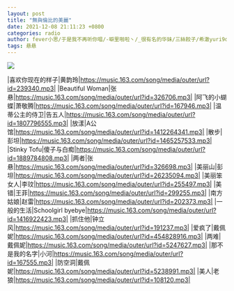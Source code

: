 ```yaml
---
layout: post
title: "無與倫比的美麗"
date: 2021-12-08 21:11:23 +0800
categories: radio
author: fever小思/于是我不再听你唱/-噼里啪啦丶/_很有名的华妹/三絲餃子/希澈yuri9doo/大藏藏/吼吼破喉咙
tags: 悬悬
---
```

![]({{site.baseurl}}/images/cover_20211208.jpg)

|喜欢你现在的样子|黄韵玲|https://music.163.com/song/media/outer/url?id=239340.mp3|
|Beautiful Woman|张悬|https://music.163.com/song/media/outer/url?id=326706.mp3|
|阿飞的小蝴蝶|萧敬腾|https://music.163.com/song/media/outer/url?id=167946.mp3|
|温蒂公主的侍卫|告五人|https://music.163.com/song/media/outer/url?id=1807796555.mp3|
|放漾|A公馆|https://music.163.com/song/media/outer/url?id=1412264341.mp3|
|散步|彭坦|https://music.163.com/song/media/outer/url?id=1465257533.mp3|
|Stinky Tofu|傻子与白痴|https://music.163.com/song/media/outer/url?id=1889784808.mp3|
|两者|张悬|https://music.163.com/song/media/outer/url?id=326698.mp3|
|美丽山|彭坦|https://music.163.com/song/media/outer/url?id=26235094.mp3|
|美丽笨女人|李玟|https://music.163.com/song/media/outer/url?id=255497.mp3|
|美错|王菲|https://music.163.com/song/media/outer/url?id=299255.mp3|
|南方姑娘|赵雷|https://music.163.com/song/media/outer/url?id=202373.mp3|
|一般的生活|Schoolgirl byebye|https://music.163.com/song/media/outer/url?id=1416922423.mp3|
|抓住他|钟立风|https://music.163.com/song/media/outer/url?id=191237.mp3|
|爱疯了|戴佩妮|https://music.163.com/song/media/outer/url?id=454828916.mp3|
|两难|戴佩妮|https://music.163.com/song/media/outer/url?id=5247627.mp3|
|那不是我的名字|小河|https://music.163.com/song/media/outer/url?id=167555.mp3|
|防空洞|戴佩妮|https://music.163.com/song/media/outer/url?id=5238991.mp3|
|美人|老狼|https://music.163.com/song/media/outer/url?id=108120.mp3|

